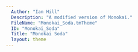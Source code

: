 ```yaml
---
  Author: "Ian Hill"
  Description: "A modified version of Monokai."
  FileName: "Monokai_Soda.tmTheme"
  ID: "Monokai_Soda"
  Title: "Monokai Soda"
  layout: theme
---
```

  